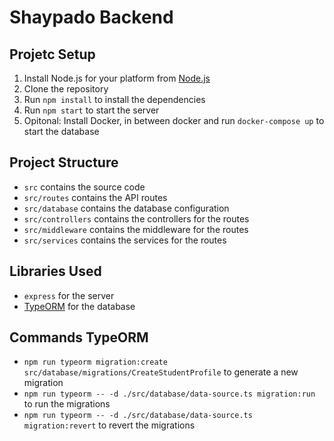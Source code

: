 # Shaypado Backend

## Projetc Setup

1. Install Node.js for your platform from [Node.js](https://nodejs.org/en/download/)
2. Clone the repository
3. Run `npm install` to install the dependencies
4. Run `npm start` to start the server
5. Opitonal: Install Docker, in between docker and run `docker-compose up` to start the database

## Project Structure

- `src` contains the source code
- `src/routes` contains the API routes
- `src/database` contains the database configuration
- `src/controllers` contains the controllers for the routes
- `src/middleware` contains the middleware for the routes
- `src/services` contains the services for the routes

## Libraries Used

- `express` for the server
- [TypeORM](https://typeorm.io/) for the database

## Commands TypeORM

- `npm run typeorm migration:create src/database/migrations/CreateStudentProfile` to generate a new migration
- `npm run typeorm -- -d ./src/database/data-source.ts migration:run` to run the migrations
- `npm run typeorm -- -d ./src/database/data-source.ts migration:revert` to revert the migrations

